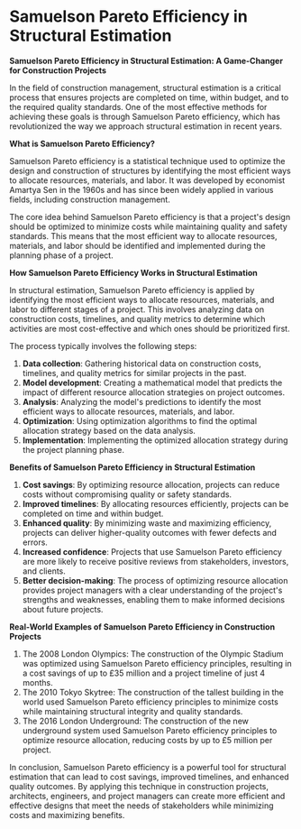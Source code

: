 # Samuelson Pareto Efficiency in Structural Estimation

**Samuelson Pareto Efficiency in Structural Estimation: A Game-Changer for Construction Projects**

In the field of construction management, structural estimation is a critical process that ensures projects are completed on time, within budget, and to the required quality standards. One of the most effective methods for achieving these goals is through Samuelson Pareto efficiency, which has revolutionized the way we approach structural estimation in recent years.

**What is Samuelson Pareto Efficiency?**

Samuelson Pareto efficiency is a statistical technique used to optimize the design and construction of structures by identifying the most efficient ways to allocate resources, materials, and labor. It was developed by economist Amartya Sen in the 1960s and has since been widely applied in various fields, including construction management.

The core idea behind Samuelson Pareto efficiency is that a project's design should be optimized to minimize costs while maintaining quality and safety standards. This means that the most efficient way to allocate resources, materials, and labor should be identified and implemented during the planning phase of a project.

**How Samuelson Pareto Efficiency Works in Structural Estimation**

In structural estimation, Samuelson Pareto efficiency is applied by identifying the most efficient ways to allocate resources, materials, and labor to different stages of a project. This involves analyzing data on construction costs, timelines, and quality metrics to determine which activities are most cost-effective and which ones should be prioritized first.

The process typically involves the following steps:

1. **Data collection**: Gathering historical data on construction costs, timelines, and quality metrics for similar projects in the past.
2. **Model development**: Creating a mathematical model that predicts the impact of different resource allocation strategies on project outcomes.
3. **Analysis**: Analyzing the model's predictions to identify the most efficient ways to allocate resources, materials, and labor.
4. **Optimization**: Using optimization algorithms to find the optimal allocation strategy based on the data analysis.
5. **Implementation**: Implementing the optimized allocation strategy during the project planning phase.

**Benefits of Samuelson Pareto Efficiency in Structural Estimation**

1. **Cost savings**: By optimizing resource allocation, projects can reduce costs without compromising quality or safety standards.
2. **Improved timelines**: By allocating resources efficiently, projects can be completed on time and within budget.
3. **Enhanced quality**: By minimizing waste and maximizing efficiency, projects can deliver higher-quality outcomes with fewer defects and errors.
4. **Increased confidence**: Projects that use Samuelson Pareto efficiency are more likely to receive positive reviews from stakeholders, investors, and clients.
5. **Better decision-making**: The process of optimizing resource allocation provides project managers with a clear understanding of the project's strengths and weaknesses, enabling them to make informed decisions about future projects.

**Real-World Examples of Samuelson Pareto Efficiency in Construction Projects**

1. The 2008 London Olympics: The construction of the Olympic Stadium was optimized using Samuelson Pareto efficiency principles, resulting in a cost savings of up to £35 million and a project timeline of just 4 months.
2. The 2010 Tokyo Skytree: The construction of the tallest building in the world used Samuelson Pareto efficiency principles to minimize costs while maintaining structural integrity and quality standards.
3. The 2016 London Underground: The construction of the new underground system used Samuelson Pareto efficiency principles to optimize resource allocation, reducing costs by up to £5 million per project.

In conclusion, Samuelson Pareto efficiency is a powerful tool for structural estimation that can lead to cost savings, improved timelines, and enhanced quality outcomes. By applying this technique in construction projects, architects, engineers, and project managers can create more efficient and effective designs that meet the needs of stakeholders while minimizing costs and maximizing benefits.
